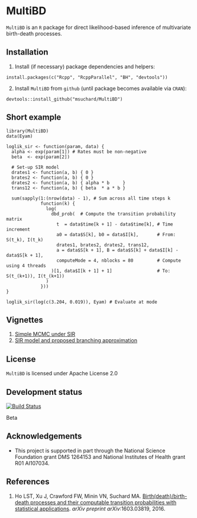 MultiBD
======

`MultiBD` is an `R` package for direct likelihood-based inference of multivariate birth-death processes. 

## Installation

1. Install (if necessary) package dependencies and helpers:
```{r}
install.packages(c("Rcpp", "RcppParallel", "BH", "devtools"))
```

2. Install `MultiBD` from `github` (until package becomes available via `CRAN`):
```{r}
devtools::install_github("msuchard/MultiBD")
```

## Short example

```{r}
library(MultiBD)
data(Eyam)

loglik_sir <- function(param, data) {
  alpha <- exp(param[1]) # Rates must be non-negative
  beta  <- exp(param[2])
  
  # Set-up SIR model
  drates1 <- function(a, b) { 0 }
  brates2 <- function(a, b) { 0 }
  drates2 <- function(a, b) { alpha * b     }
  trans12 <- function(a, b) { beta  * a * b }
  
  sum(sapply(1:(nrow(data) - 1), # Sum across all time steps k
             function(k) {
               log(
                 dbd_prob(  # Compute the transition probability matrix
                   t  = data$time[k + 1] - data$time[k], # Time increment
                   a0 = data$S[k], b0 = data$I[k],       # From: S(t_k), I(t_k)                                      
                   drates1, brates2, drates2, trans12,
                   a = data$S[k + 1], B = data$S[k] + data$I[k] - data$S[k + 1],
                   computeMode = 4, nblocks = 80         # Compute using 4 threads
                 )[1, data$I[k + 1] + 1]                 # To: S(t_(k+1)), I(t_(k+1))
               )
             }))
}

loglik_sir(log(c(3.204, 0.019)), Eyam) # Evaluate at mode
```


## Vignettes

1. [Simple MCMC under SIR](https://github.com/msuchard/MultiBD/blob/master/inst/doc/SIR-MCMC.pdf)
2. [SIR model and proposed branching approximation](https://github.com/msuchard/MultiBD/blob/master/inst/doc/SIRtrans.pdf)

## License
`MultiBD` is licensed under Apache License 2.0

## Development status

[![Build Status](https://travis-ci.org/msuchard/MultiBD.svg?branch=master)](https://travis-ci.org/msuchard/MultiBD)

Beta

## Acknowledgements
- This project is supported in part through the National Science Foundation grant DMS 1264153 and National Institutes of Health grant R01 AI107034.

## References

1. Ho LST, Xu J, Crawford FW, Minin VN, Suchard MA.
[Birth(death)/birth-death processes and their computable transition probabilities with statistical applications](https://arxiv.org/abs/1603.03819).
*arXiv preprint arXiv*:1603.03819, 2016.
